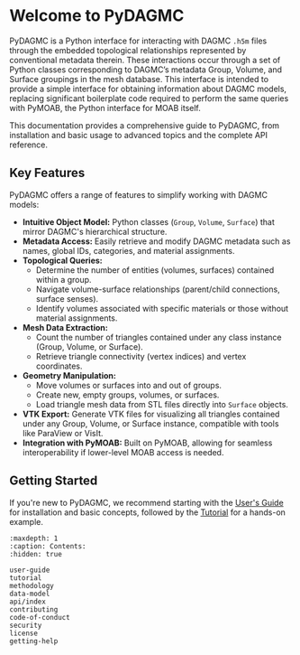 # Welcome to PyDAGMC

PyDAGMC is a Python interface for interacting with DAGMC `.h5m` files
through the embedded topological relationships represented by conventional metadata therein.
These interactions occur through a set of Python classes corresponding to
DAGMC’s metadata Group, Volume, and Surface groupings in the mesh database.
This interface is intended to provide a simple interface for obtaining
information about DAGMC models, replacing significant boilerplate code
required to perform the same queries with PyMOAB, the Python interface
for MOAB itself.

This documentation provides a comprehensive guide to PyDAGMC, from installation
and basic usage to advanced topics and the complete API reference.

## Key Features

PyDAGMC offers a range of features to simplify working with DAGMC models:

* **Intuitive Object Model:** Python classes (`Group`, `Volume`, `Surface`) that mirror DAGMC's hierarchical structure.
* **Metadata Access:** Easily retrieve and modify DAGMC metadata such as names, global IDs, categories, and material assignments.
* **Topological Queries:**
  * Determine the number of entities (volumes, surfaces) contained within a group.
  * Navigate volume-surface relationships (parent/child connections, surface senses).
  * Identify volumes associated with specific materials or those without material assignments.
* **Mesh Data Extraction:**
  * Count the number of triangles contained under any class instance (Group, Volume, or Surface).
  * Retrieve triangle connectivity (vertex indices) and vertex coordinates.
* **Geometry Manipulation:**
  * Move volumes or surfaces into and out of groups.
  * Create new, empty groups, volumes, or surfaces.
  * Load triangle mesh data from STL files directly into `Surface` objects.
* **VTK Export:** Generate VTK files for visualizing all triangles contained under any Group, Volume, or Surface instance, compatible with tools like ParaView or VisIt.
* **Integration with PyMOAB:** Built on PyMOAB, allowing for seamless interoperability if lower-level MOAB access is needed.

## Getting Started

If you're new to PyDAGMC, we recommend starting with the [User's Guide](./user-guide.md) for installation and basic concepts, followed by the [Tutorial](./tutorial.ipynb) for a hands-on example.

```{toctree}
:maxdepth: 1
:caption: Contents:
:hidden: true

user-guide
tutorial
methodology
data-model
api/index
contributing
code-of-conduct
security
license
getting-help
```
